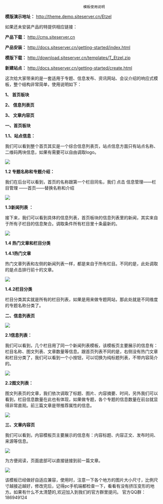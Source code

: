                                         模板使用说明
**模版演示地址：** http://theme.demo.siteserver.cn/Etzel

如果还未安装产品的特提供相应链接：

**产品下载：** http://cms.siteserver.cn

**产品安装：** http://docs.siteserver.cn/getting-started/index.html

**模版下载：** http://download.siteserver.cn/templates/T_Etzel.zip

**新建站点：** http://docs.siteserver.cn/getting-started/create.html

这次给大家带来的是一套适用于专题、信息发布、资讯网站、会议介绍的响应式模板，整个结构非常简单，使用说明如下：

**1、	首页板块**

**2、	信息列表页**

**3、	文章内容页**

**一、首页板块**  

**1.1、站点信息：**

我们可以看到整个首页其实是一个综合信息列表页，站点信息方面只有站点名称、二维码两块信息，如果有需要可以自由调取logo。

![](/assets/image01.png)
 
**1.2 专题名称和专题介绍：**

我们在后台可以看到，首页的名称跟第一个栏目同名，我们
点击 信息管理——栏目管理 ——首页——替换名称和介绍

![](/assets/image02.png)
 
**1.3新闻列表 ：**

接下来，我们可以看到具体的信息列表，首页板块的信息列表里的新闻，其实来自于所有子栏目的信息聚合。调取条件所有栏目里十条最新的。

![](/assets/image03.png)
 
**1.4 热门文章和栏目分类**

**1.4.1热门文章**

热门文章列表和左侧的新闻列表一样，都是来自于所有栏目。不同的是，此处调取的是点击排行前十的文章。

![](/assets/image04.png)

**1.4.2栏目分类**

栏目分类其实就是所有的栏目列表，如果是用来做专题网站，那此处就是不同维度的专题名称分类了。

**二、信息列表页**

![](/assets/image05.png)

**2.1信息列表：**

我们可以看到，几个栏目用了同一个新闻列表模板，该模板页主要展示的信息有：栏目名称、图文列表、文章数量等信息。跟首页列表不同的是，右侧没有热门文章和栏目分类了，我们可以看到一个小按钮，可以切换为纯标题列表，不带内容简介的。
 
![](/assets/image06.png)

**2.2图文列表：**

图文列表页的文章，我们依次调取了标题、图片、内容摘要、时间，另外我们可以看到，栏目信息数量在此也有体现，如果做专题，各个专题的信息数量在前台就显得非常直观。前三篇文章是带推荐属性的信息。

![](/assets/image07.png)
 
**三、文章内容页**

我们可以看到，内容模板页主要展示的信息有：内容标题、内容正文、发布时间、来源等信息。

![](/assets/image08.png)
 
为方便阅读，页面底部可以直接链接到前一篇文章。

![](/assets/image09.png)
 
该模板已经做好自适应兼容，使用时，注意一下各个地方的图片大小尺寸，比例尺寸越接近越好，修改完后，记得pc手机端都检查一下，看看有没有挤压变形的地方。如果有什么不太清楚的,欢迎加入到我们的官方群里提问。
官方QQ群：186949124   